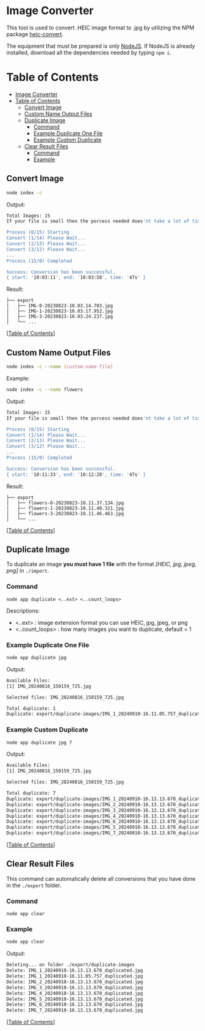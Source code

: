 # Image Converter

This tool is used to convert .HEIC image format to .jpg by utilizing the NPM package [heic-convert](https://www.npmjs.com/package/heic-convert).

The equipment that must be prepared is only [NodeJS](https://nodejs.org/en). If NodeJS is already installed, download all the dependencies needed by typing `npm i`.

# Table of Contents

- [Image Converter](#image-converter)
- [Table of Contents](#table-of-contents)
  - [Convert Image](#convert-image)
  - [Custom Name Output Files](#custom-name-output-files)
  - [Duplicate Image](#duplicate-image)
    - [Command](#command)
    - [Example Duplicate One File](#example-duplicate-one-file)
    - [Example Custom Duplicate](#example-custom-duplicate)
  - [Clear Result Files](#clear-result-files)
    - [Command](#command-1)
    - [Example](#example)

## Convert Image

```sh
node index -c
```

Output:

```sh
Total Images: 15
If your file is small then the porcess needed does'nt take a lot of time.

Process (0/15) Starting
Convert (1/14) Please Wait...
Convert (2/13) Please Wait...
Convert (3/12) Please Wait...
...
Process (15/0) Completed

Success: Conversion has been successful.
{ start: '10:03:11', end: '10:03:58', time: '47s' }
```

Result:

```
├── export
|   ├── IMG-0-20230823-10.03.14.703.jpg
|   ├── IMG-1-20230823-10.03.17.952.jpg
│   ├── IMG-3-20230823-10.03.24.237.jpg
│   └── ...
```

[[Table of Contents](#table-of-contents)]

## Custom Name Output Files

```sh
node index -c --name [custom-name-file]
```

Example:

```sh
node index -c --name flowers
```

Output:

```sh
Total Images: 15
If your file is small then the porcess needed does'nt take a lot of time.

Process (0/15) Starting
Convert (1/14) Please Wait...
Convert (2/13) Please Wait...
Convert (3/12) Please Wait...
...
Process (15/0) Completed

Success: Conversion has been successful.
{ start: '10:11:33', end: '10:12:20', time: '47s' }
```

Result:

```
├── export
|   ├── flowers-0-20230823-10.11.37.134.jpg
|   ├── flowers-1-20230823-10.11.40.321.jpg
│   ├── flowers-3-20230823-10.11.46.463.jpg
│   └── ...
```

[[Table of Contents](#table-of-contents)]

## Duplicate Image

To duplicate an image **you must have 1 file** with the format _[HEIC, jpg, jpeg, png]_ in `./import`.

### Command

`node app duplicate <..ext> <..count_loops>`

Descriptions:

- <..ext> : image extension format you can use HEIC, jpg, jpeg, or png
- <..count_loops> : how many images you want to duplicate, default = 1

### Example Duplicate One File

```sh
node app duplicate jpg
```

Output:

```sh
Available Files:
[1] IMG_20240816_150159_725.jpg

Selected files: IMG_20240816_150159_725.jpg

Total duplicate: 1
Duplicate: export/duplicate-images/IMG_1_20240910-16.11.05.757_duplicated.jpg
```

### Example Custom Duplicate

```sh
node app duplicate jpg 7
```

Output:

```sh
Available Files:
[1] IMG_20240816_150159_725.jpg

Selected files: IMG_20240816_150159_725.jpg

Total duplicate: 7
Duplicate: export/duplicate-images/IMG_1_20240910-16.13.13.670_duplicated.jpg
Duplicate: export/duplicate-images/IMG_2_20240910-16.13.13.670_duplicated.jpg
Duplicate: export/duplicate-images/IMG_3_20240910-16.13.13.670_duplicated.jpg
Duplicate: export/duplicate-images/IMG_4_20240910-16.13.13.670_duplicated.jpg
Duplicate: export/duplicate-images/IMG_6_20240910-16.13.13.670_duplicated.jpg
Duplicate: export/duplicate-images/IMG_5_20240910-16.13.13.670_duplicated.jpg
Duplicate: export/duplicate-images/IMG_7_20240910-16.13.13.670_duplicated.jpg
```

[[Table of Contents](#table-of-contents)]

## Clear Result Files

This command can automatically delete all conversions that you have done in the `./export` folder.

### Command

`node app clear`

### Example

```sh
node app clear
```

Output:

```sh
Deleting... on folder ./export/duplicate-images
Delete: IMG_1_20240910-16.13.13.670_duplicated.jpg
Delete: IMG_1_20240910-16.11.05.757_duplicated.jpg
Delete: IMG_2_20240910-16.13.13.670_duplicated.jpg
Delete: IMG_3_20240910-16.13.13.670_duplicated.jpg
Delete: IMG_4_20240910-16.13.13.670_duplicated.jpg
Delete: IMG_5_20240910-16.13.13.670_duplicated.jpg
Delete: IMG_6_20240910-16.13.13.670_duplicated.jpg
Delete: IMG_7_20240910-16.13.13.670_duplicated.jpg
```

[[Table of Contents](#table-of-contents)]
